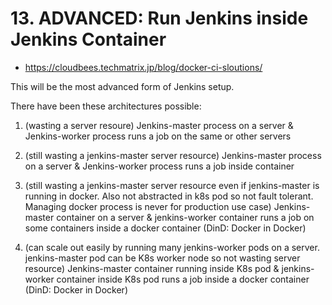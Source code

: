 # 13. ADVANCED: Run Jenkins inside Jenkins Container 
- https://cloudbees.techmatrix.jp/blog/docker-ci-sloutions/

This will be the most advanced form of Jenkins setup.

There have been these architectures possible:

1. (wasting a server resoure) Jenkins-master process on a server & Jenkins-worker process runs a job on the same or other servers
2. (still wasting a jenkins-master server resource) Jenkins-master process on a server & Jenkins-worker process runs a job inside container
3. (still wasting a jenkins-master server resource even if jenkins-master is running in docker. Also not abstracted in k8s pod so not fault tolerant. Managing docker process is never for production use case) Jenkins-master container on a server & jenkins-worker container runs a job on some containers inside a docker container (DinD: Docker in Docker)

4. (can scale out easily by running many jenkins-worker pods on a server. jenkins-master pod can be K8s worker node so not wasting server resource) Jenkins-master container running inside K8s pod & jenkins-worker container inside K8s pod runs a job inside a docker container (DinD: Docker in Docker)